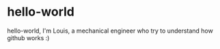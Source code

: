 # hello-world
hello-world, I'm Louis, a mechanical engineer who try to understand how github works :)
